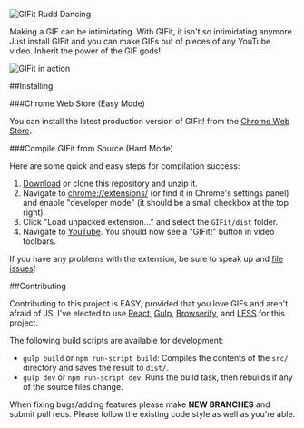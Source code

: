 ![GIFit Rudd Dancing](https://raw.github.com/fauntleroy/GIFit/master/gifit_rudd_dance.gif)

Making a GIF can be intimidating. With GIFit, it isn't so intimidating anymore. Just install GIFit and you can make GIFs out of pieces of any YouTube video. Inherit the power of the GIF gods!

![GIFit in action](https://raw.github.com/fauntleroy/GIFit/master/screenshot.jpg)

##Installing

###Chrome Web Store (Easy Mode)

You can install the latest production version of GIFit! from the [Chrome Web Store](https://chrome.google.com/webstore/detail/gifit/khoojcphcmgcplkpckkjpdlloooifgec).

###Compile GIFit from Source (Hard Mode)

Here are some quick and easy steps for compilation success:

1. [Download](https://github.com/Fauntleroy/GIFit/archive/master.zip) or clone this repository and unzip it.
2. Navigate to [chrome://extensions/](chrome://extensions/) (or find it in Chrome's settings panel) and enable "developer mode" (it should be a small checkbox at the top right).
3. Click "Load unpacked extension..." and select the `GIFit/dist` folder.
4. Navigate to [YouTube](http://youtube.com). You should now see a "GIFit!" button in video toolbars.

If you have any problems with the extension, be sure to speak up and [file issues](https://github.com/Fauntleroy/GIFit/issues)!

##Contributing

Contributing to this project is EASY, provided that you love GIFs and aren't afraid of JS. I've elected to use [React](http://facebook.github.io/react/), [Gulp](http://gulpjs.com/), [Browserify](http://browserify.org/), and [LESS](http://lesscss.org/) for this project.

The following build scripts are available for development:

- `gulp build` or `npm run-script build`: Compiles the contents of the `src/` directory and saves the result to `dist/`.
- `gulp dev` or `npm run-script dev`: Runs the build task, then rebuilds if any of the source files change.

When fixing bugs/adding features please make **NEW BRANCHES** and submit pull reqs. Please follow the existing code style as well as you're able.
